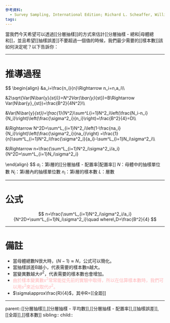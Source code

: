 ```yaml
---
參考資料:
  - Survey Sampling, International Edition; Richard L. Scheaffer, William Mendenhall. III
tags:
---
```

當我們今天希望可以透過[[分層抽樣]]的方式來估計[[分層抽樣 - 總和|母體總和]]，並且希望[[抽樣誤差]]不要超過一個值的時候，我們最少需要的[[樣本數]]該如何決定呢？以下告訴你：
- - -
# 推導過程
$$
\begin{align}
&a_i=\frac{n_i}{n}\Rightarrow n_i=n\,a_i\\\\

&2\sqrt{Var(N\bar{y}_{st})}=N^2Var(\bar{y}_{st})=B\Rightarrow Var(N\bar{y}_{st})=\frac{B^2}{4N^2}\\\\

&Var(N\bar{y}_{st})=\frac{1}{N^2}\sum^L_{i=1}N^2_i\left(\frac{N_i-n_i}{N_i}\right)\left(\frac{\sigma^2_i}{n_i}\right)=\frac{B^2}{4}=D\\\\

&\Rightarrow N^2D=\sum^L_{i=1}N^2_i\left(1-\frac{na_i}{N_i}\right)\left(\frac{\sigma^2_i}{na_i}\right)
=\frac{1}{n}\sum^L_{i=1}N^2_i\frac{\sigma^2_i}{a_i}-\sum^L_{i=1}N_i\sigma^2_i\\\\

&\Rightarrow n=\frac{\sum^L_{i=1}N^2_i\sigma^2_i/a_i}{N^2D+\sum^L_{i=1}N_i\sigma^2_i}

\end{align}
$$
$a_i$：第i層的[[分層抽樣 - 配置率|配置率]]
$N$：母體中的抽樣單位數
$N_i$：第i層內的抽樣單位數
$n_i$：第i層的樣本數
$L$：層數
- - -
# 公式
$$
n=\frac{\sum^L_{i=1}N^2_i\sigma^2_i/a_i}{N^2D+\sum^L_{i=1}N_i\sigma^2_i}\quad where\,D=\frac{B^2}{4}
$$
- - -
# 備註
- 當母體總數N很大時，$(N-1)\approx N$，公式可以簡化。
- 當抽樣誤差B越小，代表需要的樣本數n越大。
- 當變異數越大$\sigma^2$，代表需要的樣本數也會增加。
- <font color=ffb3b6>由於樣本變異數$s^2$常常能從先前的實驗中取得，所以在估算樣本數時，我們可以用$s^2$來近似取代$\sigma^2$。</font>
- $\sigma\approx\frac{R}{4}$，其中R=[[全距]]
- - -
parent::[[分層抽樣]],[[分層抽樣 - 平均數]],[[分層抽樣 - 配置率]],[[抽樣誤差]],[[全距]],[[樣本數]]
sibling::
child::